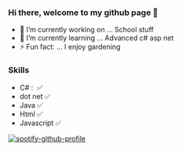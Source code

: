 ### Hi there, welcome to my github page 👋
- 🔭 I’m currently working on ... School stuff
- 🌱 I’m currently learning ... Advanced c# asp net
- ⚡ Fun fact: ... I enjoy gardening

### Skills 
- C# :&nbsp;    :white_check_mark:
- dot net     :white_check_mark:
- Java        :white_check_mark:
- Html        :white_check_mark:
- Javascript  :white_check_mark:


[![spotify-github-profile](https://spotify-github-profile.vercel.app/api/view?uid=niclastimle89&cover_image=false)](https://github.com/kittinan/spotify-github-profile)
